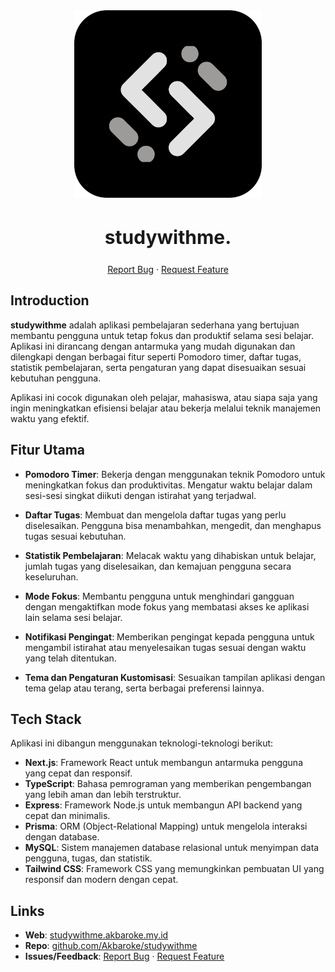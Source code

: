 <div align="center">
  <a href="">
    <img src="./frontend/public/studywithme.svg" alt="Logo" width="300">
  </a>
  <h2 style="font-size:30px;" align="center"><strong>studywithme.</strong></h2>
  <p align="center">
    <a href="https://github.com/Akbaroke/studywithme/issues">Report Bug</a>
    ·
    <a href="https://github.com/Akbaroke/studywithme/issues">Request Feature</a>
  </p>
</div>

## Introduction

**studywithme** adalah aplikasi pembelajaran sederhana yang bertujuan membantu pengguna untuk tetap fokus dan produktif selama sesi belajar. Aplikasi ini dirancang dengan antarmuka yang mudah digunakan dan dilengkapi dengan berbagai fitur seperti Pomodoro timer, daftar tugas, statistik pembelajaran, serta pengaturan yang dapat disesuaikan sesuai kebutuhan pengguna.

Aplikasi ini cocok digunakan oleh pelajar, mahasiswa, atau siapa saja yang ingin meningkatkan efisiensi belajar atau bekerja melalui teknik manajemen waktu yang efektif.

## Fitur Utama

- **Pomodoro Timer**: Bekerja dengan menggunakan teknik Pomodoro untuk meningkatkan fokus dan produktivitas. Mengatur waktu belajar dalam sesi-sesi singkat diikuti dengan istirahat yang terjadwal.
- **Daftar Tugas**: Membuat dan mengelola daftar tugas yang perlu diselesaikan. Pengguna bisa menambahkan, mengedit, dan menghapus tugas sesuai kebutuhan.

- **Statistik Pembelajaran**: Melacak waktu yang dihabiskan untuk belajar, jumlah tugas yang diselesaikan, dan kemajuan pengguna secara keseluruhan.

- **Mode Fokus**: Membantu pengguna untuk menghindari gangguan dengan mengaktifkan mode fokus yang membatasi akses ke aplikasi lain selama sesi belajar.

- **Notifikasi Pengingat**: Memberikan pengingat kepada pengguna untuk mengambil istirahat atau menyelesaikan tugas sesuai dengan waktu yang telah ditentukan.

- **Tema dan Pengaturan Kustomisasi**: Sesuaikan tampilan aplikasi dengan tema gelap atau terang, serta berbagai preferensi lainnya.

## Tech Stack

Aplikasi ini dibangun menggunakan teknologi-teknologi berikut:

- **Next.js**: Framework React untuk membangun antarmuka pengguna yang cepat dan responsif.
- **TypeScript**: Bahasa pemrograman yang memberikan pengembangan yang lebih aman dan lebih terstruktur.
- **Express**: Framework Node.js untuk membangun API backend yang cepat dan minimalis.
- **Prisma**: ORM (Object-Relational Mapping) untuk mengelola interaksi dengan database.
- **MySQL**: Sistem manajemen database relasional untuk menyimpan data pengguna, tugas, dan statistik.
- **Tailwind CSS**: Framework CSS yang memungkinkan pembuatan UI yang responsif dan modern dengan cepat.

## Links

- **Web**: [studywithme.akbaroke.my.id](https://studywithme.akbaroke.my.id)
- **Repo**: [github.com/Akbaroke/studywithme](https://github.com/Akbaroke/studywithme)
- **Issues/Feedback**: [Report Bug](https://github.com/Akbaroke/studywithme/issues) · [Request Feature](https://github.com/Akbaroke/studywithme/issues)
